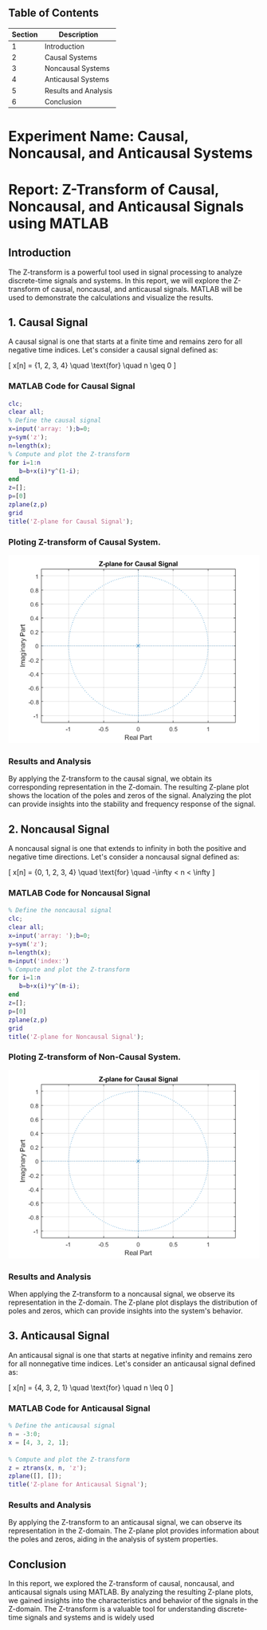 
## Table of Contents
| Section | Description                   |
| ------- | ----------------------------- |
| 1       | Introduction                  |
| 2       | Causal Systems                |
| 3       | Noncausal Systems             |
| 4       | Anticausal Systems            |
| 5       | Results and Analysis          |
| 6       | Conclusion                    |
# Experiment Name: Causal, Noncausal, and Anticausal Systems

# Report: Z-Transform of Causal, Noncausal, and Anticausal Signals using MATLAB

## Introduction
The Z-transform is a powerful tool used in signal processing to analyze discrete-time signals and systems. In this report, we will explore the Z-transform of causal, noncausal, and anticausal signals. MATLAB will be used to demonstrate the calculations and visualize the results.

## 1. Causal Signal
A causal signal is one that starts at a finite time and remains zero for all negative time indices. Let's consider a causal signal defined as:

\[ x[n] = \{1, 2, 3, 4\} \quad \text{for} \quad n \geq 0 \]

### MATLAB Code for Causal Signal
```matlab
clc;
clear all;
% Define the causal signal
x=input('array: ');b=0;
y=sym('z');
n=length(x);
% Compute and plot the Z-transform
for i=1:n
   b=b+x(i)*y^(1-i);     
end
z=[];
p=[0]
zplane(z,p)
grid
title('Z-plane for Causal Signal');
```
### Ploting Z-transform of Causal System.
![Causal System](output/causal.png)
### Results and Analysis
By applying the Z-transform to the causal signal, we obtain its corresponding representation in the Z-domain. The resulting Z-plane plot shows the location of the poles and zeros of the signal. Analyzing the plot can provide insights into the stability and frequency response of the signal.

## 2. Noncausal Signal
A noncausal signal is one that extends to infinity in both the positive and negative time directions. Let's consider a noncausal signal defined as:

\[ x[n] = \{0, 1, 2, 3, 4\} \quad \text{for} \quad -\infty < n < \infty \]

### MATLAB Code for Noncausal Signal
```matlab
% Define the noncausal signal
clc;
clear all;
x=input('array: ');b=0;
y=sym('z');
n=length(x);
m=input('index:')
% Compute and plot the Z-transform
for i=1:n
   b=b+x(i)*y^(m-i);     
end
z=[];
p=[0]
zplane(z,p)
grid
title('Z-plane for Noncausal Signal');
```
### Ploting Z-transform of Non-Causal System.
![Causal System](output/causal.png)
### Results and Analysis
When applying the Z-transform to a noncausal signal, we observe its representation in the Z-domain. The Z-plane plot displays the distribution of poles and zeros, which can provide insights into the system's behavior.

## 3. Anticausal Signal
An anticausal signal is one that starts at negative infinity and remains zero for all nonnegative time indices. Let's consider an anticausal signal defined as:

\[ x[n] = \{4, 3, 2, 1\} \quad \text{for} \quad n \leq 0 \]

### MATLAB Code for Anticausal Signal
```matlab
% Define the anticausal signal
n = -3:0;
x = [4, 3, 2, 1];

% Compute and plot the Z-transform
z = ztrans(x, n, 'z');
zplane([], []);
title('Z-plane for Anticausal Signal');
```

### Results and Analysis
By applying the Z-transform to an anticausal signal, we can observe its representation in the Z-domain. The Z-plane plot provides information about the poles and zeros, aiding in the analysis of system properties.

## Conclusion
In this report, we explored the Z-transform of causal, noncausal, and anticausal signals using MATLAB. By analyzing the resulting Z-plane plots, we gained insights into the characteristics and behavior of the signals in the Z-domain. The Z-transform is a valuable tool for understanding discrete-time signals and systems and is widely used
